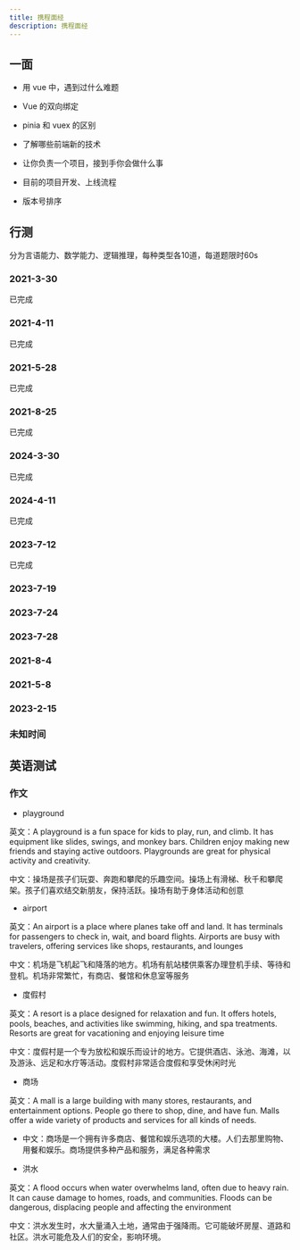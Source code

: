 ```yaml
---
title: 携程面经
description: 携程面经
---
```


## 一面

* 用 vue 中，遇到过什么难题

* Vue 的双向绑定

* pinia 和 vuex 的区别

* 了解哪些前端新的技术

* 让你负责一个项目，接到手你会做什么事

* 目前的项目开发、上线流程

* 版本号排序

## 行测

分为言语能力、数学能力、逻辑推理，每种类型各10道，每道题限时60s

### 2021-3-30

已完成

### 2021-4-11

已完成

### 2021-5-28

已完成

### 2021-8-25

已完成

### 2024-3-30

已完成

### 2024-4-11

已完成

### 2023-7-12

已完成

### 2023-7-19

### 2023-7-24

### 2023-7-28

### 2021-8-4

### 2021-5-8

### 2023-2-15

### 未知时间

## 英语测试

### 作文

* playground

英文：A playground is a fun space for kids to play, run, and climb. It has equipment like slides, swings, and monkey bars. Children enjoy making new friends and staying active outdoors. Playgrounds are great for physical activity and creativity.

中文：操场是孩子们玩耍、奔跑和攀爬的乐趣空间。操场上有滑梯、秋千和攀爬架。孩子们喜欢结交新朋友，保持活跃。操场有助于身体活动和创意

* airport

英文：An airport is a place where planes take off and land. It has terminals for passengers to check in, wait, and board flights. Airports are busy with travelers, offering services like shops, restaurants, and lounges

中文：机场是飞机起飞和降落的地方。机场有航站楼供乘客办理登机手续、等待和登机。机场非常繁忙，有商店、餐馆和休息室等服务

* 度假村

英文：A resort is a place designed for relaxation and fun. It offers hotels, pools, beaches, and activities like swimming, hiking, and spa treatments. Resorts are great for vacationing and enjoying leisure time

中文：度假村是一个专为放松和娱乐而设计的地方。它提供酒店、泳池、海滩，以及游泳、远足和水疗等活动。度假村非常适合度假和享受休闲时光

* 商场

英文：A mall is a large building with many stores, restaurants, and entertainment options. People go there to shop, dine, and have fun. Malls offer a wide variety of products and services for all kinds of needs.

* 中文：商场是一个拥有许多商店、餐馆和娱乐选项的大楼。人们去那里购物、用餐和娱乐。商场提供多种产品和服务，满足各种需求

* 洪水

英文：A flood occurs when water overwhelms land, often due to heavy rain. It can cause damage to homes, roads, and communities. Floods can be dangerous, displacing people and affecting the environment

中文：洪水发生时，水大量涌入土地，通常由于强降雨。它可能破坏房屋、道路和社区。洪水可能危及人们的安全，影响环境。
